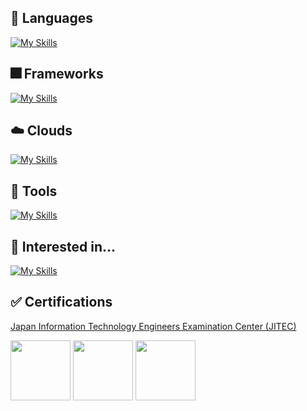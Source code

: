 ## :speech_balloon: Languages
[![My Skills](https://skillicons.dev/icons?i=ts,cs)](https://skillicons.dev)

## :fireworks: Frameworks
[![My Skills](https://skillicons.dev/icons?i=react,nextjs,tailwind,electron,vite)](https://skillicons.dev)

## :cloud: Clouds
[![My Skills](https://skillicons.dev/icons?i=firebase)](https://skillicons.dev)

## :wrench: Tools
[![My Skills](https://skillicons.dev/icons?i=vscode,neovim,git,github,netlify,vercel)](https://skillicons.dev)

## :satellite: Interested in...
[![My Skills](https://skillicons.dev/icons?i=remix,cloudflare,pytorch,tensorflow)](https://skillicons.dev)

## :white_check_mark: Certifications
[Japan Information Technology Engineers Examination Center (JITEC)](https://www.ipa.go.jp/shiken/index.html)

[<img src="https://unofficial-ipa-exam-badges.vercel.app/ja/icon/db/2019/spring" width=96/>](https://github.com/kedama-t/Unofficial-IPA-Exam-Badges)
[<img src="https://unofficial-ipa-exam-badges.vercel.app/ja/icon/sa/2019/autumn" width=96/>](https://github.com/kedama-t/Unofficial-IPA-Exam-Badges)
[<img src="https://unofficial-ipa-exam-badges.vercel.app/ja/icon/pm/2021/autumn" width=96/>](https://github.com/kedama-t/Unofficial-IPA-Exam-Badges)
